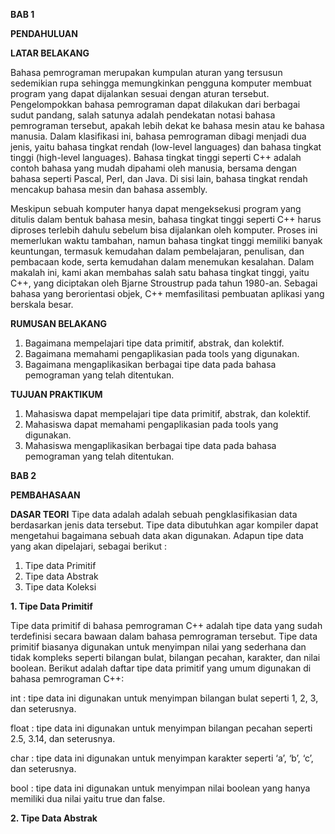 **BAB 1**

**PENDAHULUAN**

**LATAR BELAKANG**

Bahasa pemrograman merupakan kumpulan aturan yang tersusun sedemikian rupa sehingga memungkinkan pengguna komputer membuat program yang dapat dijalankan sesuai dengan aturan tersebut. Pengelompokkan bahasa pemrograman dapat dilakukan dari berbagai sudut pandang, salah satunya adalah pendekatan notasi bahasa pemrograman tersebut, apakah lebih dekat ke bahasa mesin atau ke bahasa manusia. Dalam klasifikasi ini, bahasa pemrograman dibagi menjadi dua jenis, yaitu bahasa tingkat rendah (low-level languages) dan bahasa tingkat tinggi (high-level languages). Bahasa tingkat tinggi seperti C++ adalah contoh bahasa yang mudah dipahami oleh manusia, bersama dengan bahasa seperti Pascal, Perl, dan Java. Di sisi lain, bahasa tingkat rendah mencakup bahasa mesin dan bahasa assembly.

Meskipun sebuah komputer hanya dapat mengeksekusi program yang ditulis dalam bentuk bahasa mesin, bahasa tingkat tinggi seperti C++ harus diproses terlebih dahulu sebelum bisa dijalankan oleh komputer. Proses ini memerlukan waktu tambahan, namun bahasa tingkat tinggi memiliki banyak keuntungan, termasuk kemudahan dalam pembelajaran, penulisan, dan pembacaan kode, serta kemudahan dalam menemukan kesalahan. Dalam makalah ini, kami akan membahas salah satu bahasa tingkat tinggi, yaitu C++, yang diciptakan oleh Bjarne Stroustrup pada tahun 1980-an. Sebagai bahasa yang berorientasi objek, C++ memfasilitasi pembuatan aplikasi yang berskala besar.

**RUMUSAN BELAKANG**

1. Bagaimana mempelajari tipe data primitif, abstrak, dan kolektif. 
2. Bagaimana memahami pengaplikasian pada tools yang digunakan. 
3. Bagaimana mengaplikasikan berbagai tipe data pada bahasa pemograman yang telah ditentukan.

**TUJUAN PRAKTIKUM**

1. Mahasiswa dapat mempelajari tipe data primitif, abstrak, dan kolektif. 
2. Mahasiswa dapat memahami pengaplikasian pada tools yang digunakan. 
3. Mahasiswa mengaplikasikan berbagai tipe data pada bahasa pemograman yang telah ditentukan.

**BAB 2**

**PEMBAHASAAN**

**DASAR TEORI**
Tipe data adalah adalah sebuah pengklasifikasian data berdasarkan jenis data
tersebut. Tipe data dibutuhkan agar kompiler dapat mengetahui bagaimana sebuah
data akan digunakan. Adapun tipe data yang akan dipelajari, sebagai berikut :
1. Tipe data Primitif
2. Tipe data Abstrak
3. Tipe data Koleksi

**1. Tipe Data Primitif**

Tipe data primitif di bahasa pemrograman C++ adalah tipe data yang sudah terdefinisi secara bawaan dalam bahasa pemrograman tersebut. Tipe data primitif biasanya digunakan untuk menyimpan nilai yang sederhana dan tidak kompleks seperti bilangan bulat, bilangan pecahan, karakter, dan nilai boolean. Berikut adalah daftar tipe data primitif yang umum digunakan di bahasa pemrograman C++:

int : tipe data ini digunakan untuk menyimpan bilangan bulat seperti 1, 2, 3, dan seterusnya.

float : tipe data ini digunakan untuk menyimpan bilangan pecahan seperti 2.5, 3.14, dan seterusnya.

char : tipe data ini digunakan untuk menyimpan karakter seperti ‘a’, ‘b’, ‘c’, dan seterusnya.

bool : tipe data ini digunakan untuk menyimpan nilai boolean yang hanya memiliki dua nilai yaitu true dan false.

**2. Tipe Data Abstrak**



